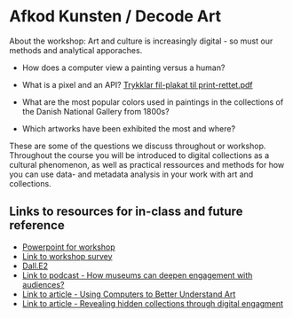# Afkod Kunsten / Decode Art
About the workshop: 
Art and culture is increasingly digital - so must our methods and analytical apporaches. 

* How does a computer view a painting versus a human? 

* What is a pixel and an API?
[Trykklar fil-plakat til print-rettet.pdf](https://github.com/maxodsbjerg/AfkodKunsten/files/9424485/Trykklar.fil-plakat.til.print-rettet.pdf)

* What are the most popular colors used in paintings in the collections of the Danish National Gallery from 1800s?

* Which artworks have been exhibited the most and where? 

These are some of the questions we discuss throughout or workshop. Throughout the course you will be introduced to digital collections as a cultural phenomenon, as well as practical ressources and methods for how you can use data- and metadata analysis in your work with art and collections.   



## Links to resources for in-class and future reference
* [Powerpoint for workshop](https://github.com/maxodsbjerg/AfkodKunsten/blob/main/Afkod%20Kunsten%20PP.pdf)
* [Link to workshop survey](https://www.survey-xact.dk/LinkCollector?key=UADDX2NWLPCN)
* [Dall.E2](https://openai.com/dall-e-2/) 
* [Link to podcast - How museums can deepen engagement with audiences?](https://www.theheritagelab.in/museum-digital-audience-engagement/)
* [Link to article - Using Computers to Better Understand Art](https://theconversation.com/using-computers-to-better-understand-art-56887)
* [Link to article - Revealing hidden collections through digital engagment](https://www.culturehive.co.uk/resources/revealing-hidden-collections-through-digital-engagement/)

